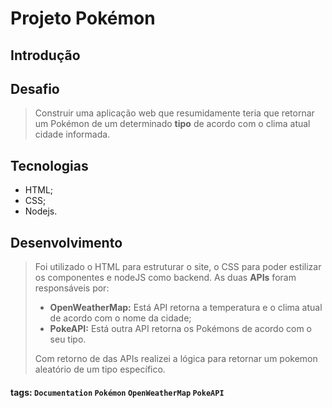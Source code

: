 Projeto Pokémon
===

Introdução
---
## Desafio

> Construir uma aplicação web que resumidamente teria que retornar um Pokémon de um determinado **tipo** de acordo com o clima atual cidade informada.
 
## Tecnologias
* HTML;
* CSS;
* Nodejs.

Desenvolvimento
----
> Foi utilizado o HTML para estruturar o site, o CSS para poder estilizar os componentes e nodeJS como backend.
> As duas **APIs** foram responsáveis por:
> - **OpenWeatherMap:** Está API retorna a temperatura e o clima atual de acordo com o nome da cidade;
> - **PokeAPI:** Está outra API retorna os Pokémons de acordo com o seu tipo.
> 
>  Com retorno de das APIs realizei a lógica para retornar um pokemon aleatório de um tipo específico.

#### tags: `Documentation` `Pokémon` `OpenWeatherMap` `PokeAPI` 